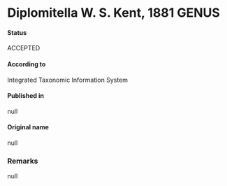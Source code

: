 Diplomitella W. S. Kent, 1881 GENUS
=======

#### Status
ACCEPTED

#### According to
Integrated Taxonomic Information System

#### Published in
null

#### Original name
null

### Remarks
null